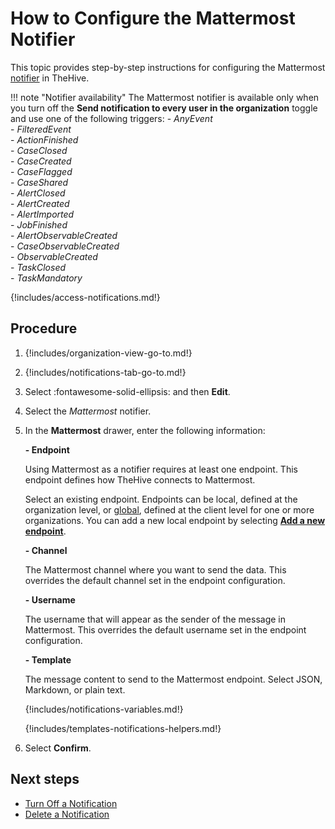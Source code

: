 # How to Configure the Mattermost Notifier

<!-- md:license Platinum -->

This topic provides step-by-step instructions for configuring the Mattermost [notifier](../about-notifications.md#notifiers) in TheHive.

!!! note "Notifier availability"
    The Mattermost notifier is available only when you turn off the **Send notification to every user in the organization** toggle and use one of the following triggers: 
    - *AnyEvent*  
    - *FilteredEvent*  
    - *ActionFinished*  
    - *CaseClosed*  
    - *CaseCreated*  
    - *CaseFlagged*  
    - *CaseShared*  
    - *AlertClosed*  
    - *AlertCreated*  
    - *AlertImported*  
    - *JobFinished*  
    - *AlertObservableCreated*  
    - *CaseObservableCreated*  
    - *ObservableCreated*  
    - *TaskClosed*  
    - *TaskMandatory*

{!includes/access-notifications.md!}

<h2>Procedure</h2>

1. {!includes/organization-view-go-to.md!}

2. {!includes/notifications-tab-go-to.md!}

3. Select :fontawesome-solid-ellipsis: and then **Edit**.

4. Select the *Mattermost* notifier.

5. In the **Mattermost** drawer, enter the following information:

    **- Endpoint**

    Using Mattermost as a notifier requires at least one endpoint. This endpoint defines how TheHive connects to Mattermost.

    Select an existing endpoint. Endpoints can be local, defined at the organization level, or [global](../../../../../administration/add-a-global-endpoint.md), defined at the client level for one or more organizations. You can add a new local endpoint by selecting [**Add a new endpoint**](../../manage-endpoints/add-mattermost-endpoint.md).

    **- Channel**

    The Mattermost channel where you want to send the data. This overrides the default channel set in the endpoint configuration.

    **- Username**

    The username that will appear as the sender of the message in Mattermost. This overrides the default username set in the endpoint configuration.

    **- Template**

    The message content to send to the Mattermost endpoint. Select JSON, Markdown, or plain text.

    {!includes/notifications-variables.md!}
    
    {!includes/templates-notifications-helpers.md!}

6. Select **Confirm**.

<h2>Next steps</h2>

* [Turn Off a Notification](../turn-off-a-notification.md)
* [Delete a Notification](../delete-a-notification.md)